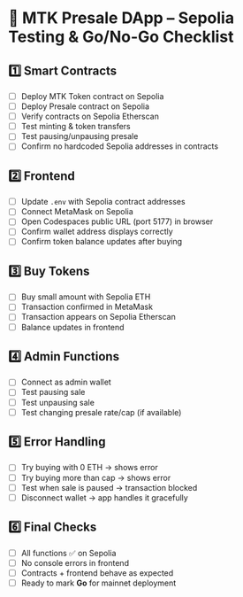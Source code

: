# 🚀 MTK Presale DApp – Sepolia Testing & Go/No-Go Checklist

## 1️⃣ Smart Contracts
- [ ] Deploy MTK Token contract on Sepolia
- [ ] Deploy Presale contract on Sepolia
- [ ] Verify contracts on Sepolia Etherscan
- [ ] Test minting & token transfers
- [ ] Test pausing/unpausing presale
- [ ] Confirm no hardcoded Sepolia addresses in contracts

## 2️⃣ Frontend
- [ ] Update `.env` with Sepolia contract addresses
- [ ] Connect MetaMask on Sepolia
- [ ] Open Codespaces public URL (port 5177) in browser
- [ ] Confirm wallet address displays correctly
- [ ] Confirm token balance updates after buying

## 3️⃣ Buy Tokens
- [ ] Buy small amount with Sepolia ETH
- [ ] Transaction confirmed in MetaMask
- [ ] Transaction appears on Sepolia Etherscan
- [ ] Balance updates in frontend

## 4️⃣ Admin Functions
- [ ] Connect as admin wallet
- [ ] Test pausing sale
- [ ] Test unpausing sale
- [ ] Test changing presale rate/cap (if available)

## 5️⃣ Error Handling
- [ ] Try buying with 0 ETH → shows error
- [ ] Try buying more than cap → shows error
- [ ] Test when sale is paused → transaction blocked
- [ ] Disconnect wallet → app handles it gracefully

## 6️⃣ Final Checks
- [ ] All functions ✅ on Sepolia
- [ ] No console errors in frontend
- [ ] Contracts + frontend behave as expected
- [ ] Ready to mark **Go** for mainnet deployment

